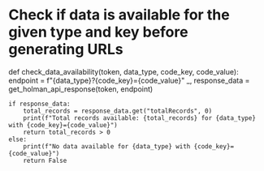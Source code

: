 # Check if data is available for the given type and key before generating URLs
def check_data_availability(token, data_type, code_key, code_value):
    endpoint = f"{data_type}?{code_key}={code_value}"
    _, response_data = get_holman_api_response(token, endpoint)
    
    if response_data:
        total_records = response_data.get("totalRecords", 0)
        print(f"Total records available: {total_records} for {data_type} with {code_key}={code_value}")
        return total_records > 0
    else:
        print(f"No data available for {data_type} with {code_key}={code_value}")
        return False
